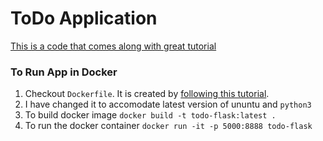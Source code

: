 # ToDo Application

[This is a code that comes along with great tutorial](https://medium.com/@bhavaniravi/build-your-1st-python-web-app-with-flask-b039d11f101c)

### To Run App in Docker

1. Checkout `Dockerfile`. It is created by [following this tutorial](https://runnable.com/docker/python/dockerize-your-flask-application).
2. I have changed it to accomodate latest version of ununtu and `python3`
3. To build docker image `docker build -t todo-flask:latest .`
4. To run the docker container `docker run -it -p 5000:8888 todo-flask `

